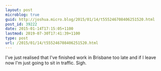 ```yaml
---
layout: post
microblog: true
guid: http://joshua.micro.blog/2015/01/14/t555246708406251520.html
post_id: 39222
date: 2015-01-14T17:15:05+1100
lastmod: 2019-07-30T17:41:39+1100
type: post
url: /2015/01/14/t555246708406251520.html
---
```

I've just realised that I've finished work in Brisbane too late and if I leave now I'm just going to sit in traffic. Sigh.
